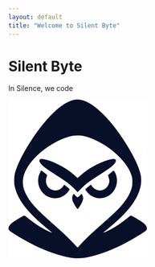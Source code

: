 ```yaml
---
layout: default
title: "Welcome to Silent Byte"
---
```


# Silent Byte
In Silence, we code

<img src="static/silent-byte-color.svg" class="logo" alt="Logo" id="logo">